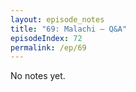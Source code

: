 ```yaml
---
layout: episode_notes
title: "69: Malachi — Q&A"
episodeIndex: 72
permalink: /ep/69
---
```

No notes yet.
